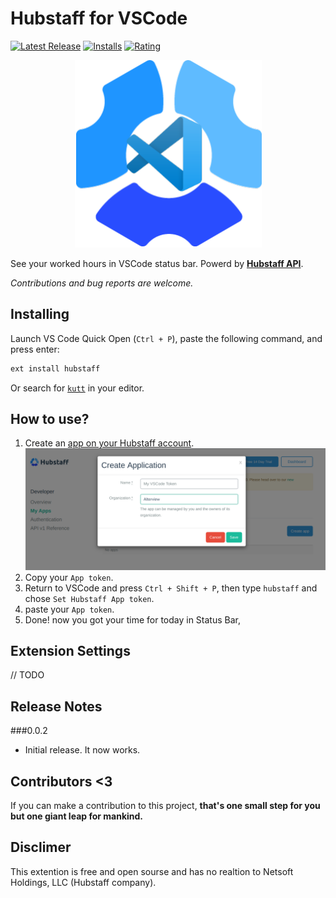# Hubstaff for VSCode

[![Latest Release](https://vsmarketplacebadge.apphb.com/version-short/mehrad.hubstaff.svg)](https://marketplace.visualstudio.com/items?itemName=mehrad.hubstaff)
[![Installs](https://vsmarketplacebadge.apphb.com/installs/mehrad.hubstaff.svg)](https://marketplace.visualstudio.com/items?itemName=mehrad.hubstaff)
[![Rating](https://vsmarketplacebadge.apphb.com/rating-short/mehrad.hubstaff.svg)](https://marketplace.visualstudio.com/items?itemName=mehrad.hubstaff#review-details)

<p align="center">
    <a href="https://marketplace.visualstudio.com/items?itemName=mehrad.hubstaff" title="Hubstaff">
        <img src="https://raw.githubusercontent.com/mehrad77/hubstaff-vscode/master/logo.png" alt="Hubstaff for VSCode">
    </a>
</p>

See your worked hours in VSCode status bar. Powerd by **[Hubstaff API](https://app.hubstaff.com/developer/docs/api/v1)**.

*Contributions and bug reports are welcome.*


## Installing

Launch VS Code Quick Open (`Ctrl + P`), paste the following command, and press enter:

```bash
ext install hubstaff
```

Or search for [`kutt`](https://marketplace.visualstudio.com/items?itemName=mehrad.hubstaff) in your editor.

## How to use?

 1. Create an [app on your Hubstaff account](https://app.hubstaff.com/developer/my_apps).
 ![](guid1.png)
 1. Copy your `App token`.
 1. Return to VSCode and press `Ctrl + Shift + P`, then type `hubstaff` and chose `Set Hubstaff App token`.
 1. paste your `App token`.
 1. Done! now you got your time for today in Status Bar,

## Extension Settings

// TODO

## Release Notes

###0.0.2

- Initial release. It now works.


## Contributors <3

If you can make a contribution to this project, **that's one small step for you but one giant leap for mankind.**

## Disclimer
This extention is free and open sourse and has no realtion to Netsoft Holdings, LLC (Hubstaff company).
